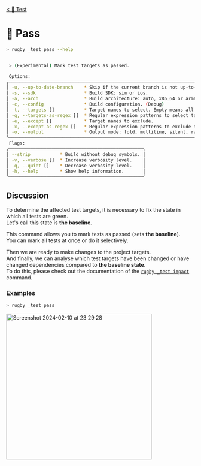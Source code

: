 [< 🧪 Test](../test.md)

# 🧪 Pass

```sh
> rugby _test pass --help
```

```sh

 > (Experimental) Mark test targets as passed.

 Options:
╭──────────────────────────────────────────────────────────────────────────────────────────╮
│ -u, --up-to-date-branch    * Skip if the current branch is not up-to-date to target one. │
│ -s, --sdk                  * Build SDK: sim or ios.                                      │
│ -a, --arch                 * Build architecture: auto, x86_64 or arm64.                  │
│ -c, --config               * Build configuration. (Debug)                                │
│ -t, --targets []           * Target names to select. Empty means all targets.            │
│ -g, --targets-as-regex []  * Regular expression patterns to select targets.              │
│ -e, --except []            * Target names to exclude.                                    │
│ -x, --except-as-regex []   * Regular expression patterns to exclude targets.             │
│ -o, --output               * Output mode: fold, multiline, silent, raw.                  │
╰──────────────────────────────────────────────────────────────────────────────────────────╯
 Flags:
╭──────────────────────────────────────────────────╮
│ --strip           * Build without debug symbols. │
│ -v, --verbose []  * Increase verbosity level.    │
│ -q, --quiet []    * Decrease verbosity level.    │
│ -h, --help        * Show help information.       │
╰──────────────────────────────────────────────────╯
```

## Discussion

To determine the affected test targets, it is necessary to fix the state in which all tests are green.\
Let's call this state is **the baseline**.

This command allows you to mark tests as passed (sets **the baseline**).\
You can mark all tests at once or do it selectively.

Then we are ready to make changes to the project targets.\
And finally, we can analyse which test targets have been changed or have changed dependencies compared to **the baseline state**.\
To do this, please check out the documentation of the [`rugby _test impact`](impact.md) command.

### Examples

```sh
> rugby _test pass
```

<img width="389" alt="Screenshot 2024-02-10 at 23 29 28" src="https://github.com/swiftyfinch/Rugby/assets/64660122/c7097732-7910-498e-94be-526bc5bce427">
